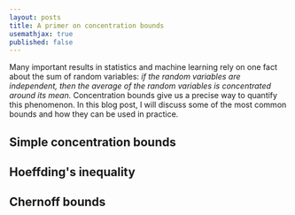 ```yaml
---
layout: posts
title: A primer on concentration bounds 
usemathjax: true
published: false
---
```


Many important results in statistics and machine learning rely on one fact about the sum of random variables: *if the random variables are independent, then the average of the random variables is concentrated around its mean.*
Concentration bounds give us a precise way to quantify this phenomenon.
In this blog post, I will discuss some of the most common bounds and how they can be used in practice.

## Simple concentration bounds

## Hoeffding's inequality

## Chernoff bounds
